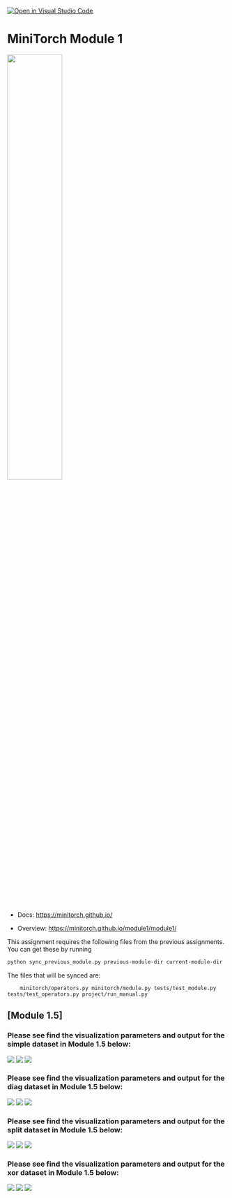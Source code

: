 [![Open in Visual Studio Code](https://classroom.github.com/assets/open-in-vscode-c66648af7eb3fe8bc4f294546bfd86ef473780cde1dea487d3c4ff354943c9ae.svg)](https://classroom.github.com/online_ide?assignment_repo_id=8400509&assignment_repo_type=AssignmentRepo)
# MiniTorch Module 1

<img src="https://minitorch.github.io/minitorch.svg" width="50%">

* Docs: https://minitorch.github.io/

* Overview: https://minitorch.github.io/module1/module1/

This assignment requires the following files from the previous assignments. You can get these by running

```bash
python sync_previous_module.py previous-module-dir current-module-dir
```

The files that will be synced are:

        minitorch/operators.py minitorch/module.py tests/test_module.py tests/test_operators.py project/run_manual.py


## [Module 1.5]

### Please see find the visualization parameters and output for the simple dataset in Module 1.5  below:
![](Simple_plot.png)
![](Simple_table.png)
![](Simple_log.png)



### Please see find the visualization parameters and output for the diag dataset in Module 1.5  below:
![](Diag_plot.png)
![](Diag_table.png)
![](Diag_log.png)


### Please see find the visualization parameters and output for the split dataset in Module 1.5  below:
![](Split_plot.png)
![](Split_table.png)
![](Split_log.png)



### Please see find the visualization parameters and output for the xor dataset in Module 1.5  below:
![](xor_params.png)
![](xor_plot.png)
![](xor_log.png)
